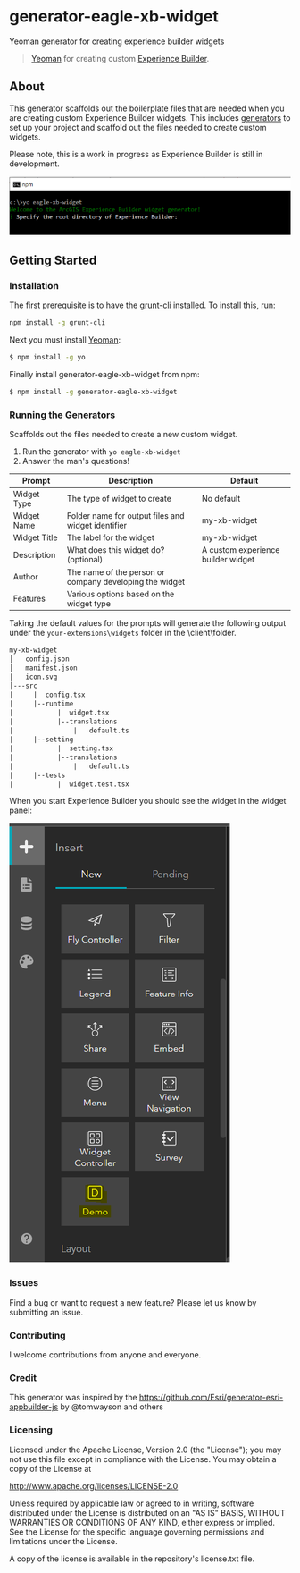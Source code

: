 # generator-eagle-xb-widget
Yeoman generator for creating experience builder widgets

> [Yeoman](http://yeoman.io) for creating custom [Experience Builder](https://www.esri.com/en-us/arcgis/products/arcgis-experience-builder/overview).

## About

This generator scaffolds out the boilerplate files that are needed when you are creating custom Experience Builder widgets. This includes [generators](#running-the-generators) to set up your project and scaffold out the files needed to create custom widgets.

Please note, this is a work in progress as Experience Builder is still in development.

![Screenshot](https://github.com/carg563/generator-eagle-xb-widget/blob/master/Capture.PNG)

## Getting Started

### Installation

The first prerequisite is to have the [grunt-cli](https://gruntjs.com/getting-started) installed. To install this, run:

```bash
npm install -g grunt-cli
```

Next you must install [Yeoman](http://yeoman.io/):

```bash
$ npm install -g yo
```

Finally install generator-eagle-xb-widget from npm:

```bash
$ npm install -g generator-eagle-xb-widget
```

### Running the Generators

Scaffolds out the files needed to create a new custom widget.

1. Run the generator with `yo eagle-xb-widget`
3. Answer the man's questions!

|Prompt|Description|Default|
|------|-----------|-------|
|Widget Type|The type of widget to create|No default|
|Widget Name|Folder name for output files and widget identifier|my-xb-widget|
|Widget Title|The label for the widget|my-xb-widget|
|Description|What does this widget do? (optional)|A custom experience builder widget|
|Author|The name of the person or company developing the widget| |
|Features|Various options based on the widget type| |

Taking the default values for the prompts will generate the following output under the `your-extensions\widgets` folder in the <root install>\client\folder.

```
my-xb-widget
│   config.json
│   manifest.json
|   icon.svg
│---src
|     |  config.tsx
|     |--runtime
|           |  widget.tsx
|           |--translations
|               |   default.ts
|     |--setting
|           |  setting.tsx
|           |--translations
|               |   default.ts
|     |--tests
|           |  widget.test.tsx

```

When you start Experience Builder you should see the widget in the widget panel:

![Widget in the Builder](https://github.com/carg563/generator-eagle-xb-widget/blob/master/xb.PNG)

### Issues
Find a bug or want to request a new feature? Please let us know by submitting an issue.

### Contributing
I welcome contributions from anyone and everyone. 

### Credit
This generator was inspired by the https://github.com/Esri/generator-esri-appbuilder-js by @tomwayson and others

### Licensing
Licensed under the Apache License, Version 2.0 (the "License"); you may not use this file except in compliance with the License. You may obtain a copy of the License at

http://www.apache.org/licenses/LICENSE-2.0

Unless required by applicable law or agreed to in writing, software distributed under the License is distributed on an "AS IS" BASIS, WITHOUT WARRANTIES OR CONDITIONS OF ANY KIND, either express or implied. See the License for the specific language governing permissions and limitations under the License.

A copy of the license is available in the repository's license.txt file.
